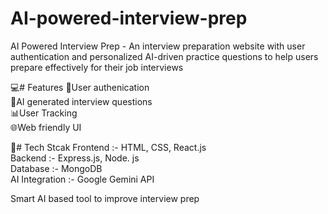 # AI-powered-interview-prep
AI Powered Interview Prep - An interview preparation website with user authentication and personalized AI-driven practice questions to help users prepare effectively for their job interviews


💻# Features
🔐User authenication<br>
🤖AI generated interview questions<br>
📊User Tracking<br>
🌐Web friendly UI<br>


🎯# Tech Stcak
Frontend :- HTML, CSS, React.js<br>
Backend  :- Express.js, Node. js<br>
Database :- MongoDB<br>
AI Integration :- Google Gemini API<br>

Smart AI based tool to improve interview prep